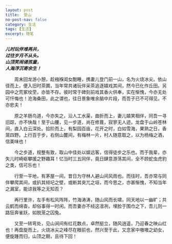 ```yaml
---
layout: post
title:  登山
no-post-nav: false
category: 生活
tags: [生活]
excerpt: 随笔
---
```


***儿时玩伴难再共，***  
***过往岁月不从头。***  
***山顶笑闹诸孩童，***  
***人海浮沉寄余生！***  

&emsp;&emsp;周末回龙游小憩，趁襁褓闺女酣睡，携妻儿登门前一山，名为火烧冰尖。依山径而上，便入旧时茶圃，当年常共诸玩伴采茶追逐嬉戏其间，然今已化作丘田。另园中之荒冢坟茔，亦皆不存。彼时常于碑刻前戏其香火供奉，实在惭愧，今亦无处可忏悔也！沧海桑田，此之谓也，往日景象唯余脑中片段，而吾子已不可得见，不亦悲夫！  

&emsp;&emsp;原之羊肠鸟道，今亦失之，沿人工水渠，曲折而上，妻儿嬉笑相伴，同吾一寻旧踪，亦不快哉！至于山腰，见一步道，尚在修葺，寂寥无人迹。龙盘于山岭苍林间，直入白云深处。拾阶而上，有梨园百亩，花开之时，白如雪海，果熟之日，香笼四野。上行百于步，右侧山麓间，有梅林一片，村人随意取之，以为杨梅之酒，信美味也！  

&emsp;&emsp;今之步道，规整有致，取山中佳处以娱远客，信得徒步之乐也。而于我辈，亦失儿时崎岖攀援之野趣耳！忆当时三五同伴，竟日肆意游荡其间，全不顾蛇虫虎豹之类，信可乐也！  

&emsp;&emsp;行至一平地，有茅屋一间，昔日为守林人避山间风雨也。而往时，吾亦常与同伴攀爬其间，或扒其倾圮之壁，或断其突兀之垣，而今思之，亦甚惭愧，不知当年之漏室，能谅我等之无知否？  

&emsp;&emsp;再行里许，左手有松风阵阵，竹海涛涛，随山风而长啸，同天地以一幽旷；共云鹤而绵杳，却俗事得一时闲。而吾妻亦不经这凛冽，埋脸于围巾之下，吾儿则一路狂奔雀跃，如脱笼之囚兔。 

&emsp;&emsp;又至一转弯处，见山涧间有红花数点，卓然挺立，随风逍遥，乃迎春之映山红也！再盘旋而上，火烧冰尖之峰尽在眼前也，然兴至于此，又念家中嗷嗷之幼女，便旋踵而归，山顶之期，且待下回！
